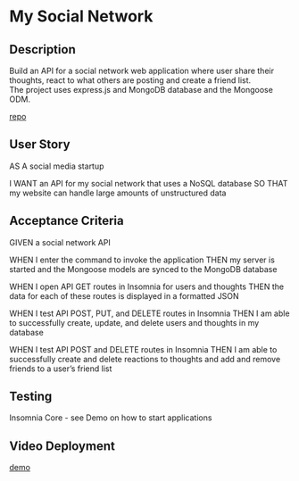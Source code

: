 # My Social Network


## Description
Build an API for a social network web application where user share their thoughts, react to what others are posting and create a friend list.  
The project uses express.js and MongoDB database and the Mongoose ODM.

[repo](https://github.com/fhubert1/my-social-network) 


## User Story
AS A social media startup

I WANT an API for my social network that uses a NoSQL database
SO THAT my website can handle large amounts of unstructured data

## Acceptance Criteria
GIVEN a social network API

WHEN I enter the command to invoke the application
THEN my server is started and the Mongoose models are synced to the MongoDB database

WHEN I open API GET routes in Insomnia for users and thoughts
THEN the data for each of these routes is displayed in a formatted JSON

WHEN I test API POST, PUT, and DELETE routes in Insomnia
THEN I am able to successfully create, update, and delete users and thoughts in my database

WHEN I test API POST and DELETE routes in Insomnia
THEN I am able to successfully create and delete reactions to thoughts and add and remove friends to a user’s friend list

## Testing
Insomnia Core - see Demo on how to start applications

## Video Deployment
[demo](https://drive.google.com/file/d/18h4KFNi57H5nEbqffoHY0yVyDs9whRpP/view)
